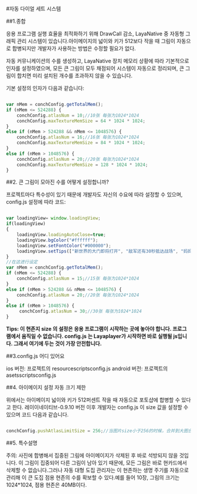 #자동 다이얼 세트 시스템

##1.종합

응용 프로그램 실행 효율을 최적화하기 위해 DrawCall 감소, LayaNative 중 자동형 그래픽 관리 시스템이 있습니다.아이메이지의 넓이와 키가 512보다 작을 때 그림이 자동으로 합병되지만 개발자가 사용하는 방법은 수정할 필요가 없다.

자동 커뮤니케이션의 수를 생성하고, LayaNative 장치 메모리 상황에 따라 기본적으로 인자를 설정하였으며, 모든 큰 그림이 모두 채점되어 시스템이 자동으로 정리되며, 큰 그림이 합치면 미리 설치된 개수를 초과하지 않을 수 있습니다.

기본 설정의 인자가 다음과 같습니다:


```javascript

var nMem = conchConfig.getTotalMem();
if (nMem <= 524288) {
    conchConfig.atlasNum = 10;//10张 每张为1024*1024
    conchConfig.maxTextureMemSize = 64 * 1024 * 1024;
}
else if (nMem > 524288 && nMem <= 1048576) {
    conchConfig.atlasNum = 16;//16张 每张为1024*1024
    conchConfig.maxTextureMemSize = 84 * 1024 * 1024;
}
else if (nMem > 1048576) {
    conchConfig.atlasNum = 20;//20张 每张为1024*1024
    conchConfig.maxTextureMemSize = 128 * 1024 * 1024;
}
```



##2. 큰 그림이 모아진 수를 어떻게 설정합니까?

프로젝트마다 특수성이 있기 때문에 개발자도 자신의 수요에 따라 설정할 수 있으며, config.js 설정에 따라 코드:


```javascript

var loadingView= window.loadingView;
if(loadingView)
{
    loadingView.loadingAutoClose=true;
    loadingView.bgColor("#ffffff");
    loadingView.setFontColor("#000000");
    loadingView.setTips(["新世界的大门即将打开", "敌军还有30秒抵达战场", "妈妈说，心急吃不了热豆腐"]);
}
//在这进行设定
var nMem = conchConfig.getTotalMem();
if (nMem <= 524288) {
    conchConfig.atlasNum = 15;//15张 每张为1024*1024
}
else if (nMem > 524288 && nMem <= 1048576) {
    conchConfig.atlasNum = 20;//20张 每张为1024*1024
}
else if (nMem > 1048576) {
     conchConfig.atlasNum = 30;//30张 每张为1024*1024
}
```


**Tips: 이 현존지 size 의 설정은 응용 프로그램이 시작하는 곳에 놓아야 합니다. 프로그램에서 움직일 수 없습니다. config.js 는 Layaplayer가 시작하면 바로 실행될 js입니다. 그래서 여기에 두는 것이 가장 안전합니다.**  


##3.config.js 어디 있어요

ios 버전: 프로젝트의 resourcescriptsconfig.js
android 버전: 프로젝트의 asetsscriptsconfig.js


##4. 아이메이지 설정 자동 크기 제한

위에서는 아이메이지 넓이와 키가 512퍼센트 작을 때 자동으로 포토샵에 합병할 수 있다고 한다. 레이이네이티브-0.9.10 버전 이후 개발자는 config.js 이 size 값을 설정할 수 있으며 코드 다음과 같습니다.

```javascript

conchConfig.pushAtlasLimitSize = 256;//当图片size小于256的时候，合并到大图合集中
```



##5. 특수설명

주의: 사진에 합병해서 집중된 그림에 아이메이지가 삭제된 후 바로 석방되지 않을 것입니다. 이 그림이 집중되어 다른 그림이 남아 있기 때문에, 모든 그림은 바로 현카드에서 삭제할 수 없습니다.그러나 자동 대형 도집 관리자는 이 현존하는 생명 주기를 자동으로 관리해 이 큰 도집 점용 현존의 수를 확보할 수 있다.예를 들어 10장, 그림의 크기는 1024*1024, 점용 현존은 40MB이다.
